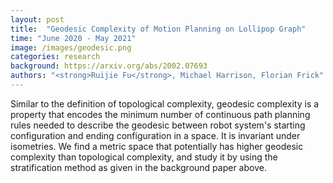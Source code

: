 ```yaml
---
layout: post
title:  "Geodesic Complexity of Motion Planning on Lollipop Graph"
time: "June 2020 - May 2021"
image: /images/geodesic.png
categories: research
background: https://arxiv.org/abs/2002.07693
authors: "<strong>Ruijie Fu</strong>, Michael Harrison, Florian Frick"
---
```

Similar to the definition of topological complexity, geodesic complexity is a property that encodes the minimum number of continuous path planning rules needed to describe the geodesic between robot system's starting configuration and ending configuration in a space. It is invariant under isometries. We find a metric space that potentially has higher geodesic complexity than topological complexity, and study it by using the stratification method as given in the background paper above.
